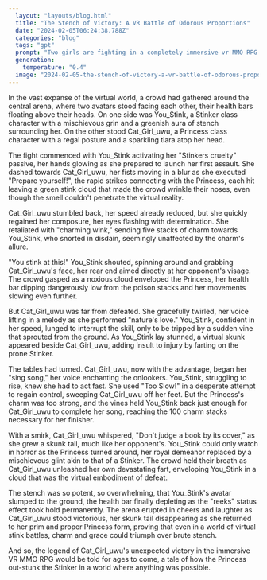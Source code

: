 ```yaml
---
  layout: "layouts/blog.html"
  title: "The Stench of Victory: A VR Battle of Odorous Proportions"
  date: "2024-02-05T06:24:38.788Z"
  categories: "blog"
  tags: "gpt"
  prompt: "Two girls are fighting in a completely immersive vr MMO RPG.\r\n\r\nYou_Stink class is known as stinker. Her class involves farting on her opponent inflicting debuffs and poison status effect. she possessed 2 passives, 3 actives, and 1 special finisher skill. Her first passive was known as \"Stinkers cruelty\" which made her physical attacks inflict stun instead of doing damage, when an opponent reached 10 stacks they became unable to act for 5 seconds. Her second passive was known as \"skunk stance\", which made her farts smell 10x worse against stunned does, as well as doubling the effectiveness on status effects applied to stunned foes. Her first active skill was called \"prepare yourself!\", an attack where she hit the opponent 10 times, stunning them, additionally it increased the stench of the next fart skill by 200% and makeing it inflict a status effect which lowered a targets speed by 20%. Her second active skill was called \"You stink at this!\" A technique where she turned around and grabbed the opponents face, before farting on them, inflicting 20 stacks of poison and decreasing the opponents speed by 30%. Her final active was called \"Too Slow!\" Which if she was faster then her opponent let her automatically sweep them, the sweep inflicting stun, before she sat and farted on their face, inflicting 40 stacks of poison, and if their speed had been reduced to 0 let her release a 5 second long silent fart on their face, restoring their speed to normal but inflicting 100 stacks of poison. Her finisher, which could only be performed when the opponent possessed more then 100 stacks of poison was called \"skunking\" which was a technique where You_Stink grew a skunk tail before releasing a massive fart on her opponent, knocking them unconscious and giving their character a permanent reeks status effect.\r\n\r\nHer opponent was the user Cat_Girl_uwu who's class was called princess. She possessed 2 passives 3 actives and 1 finisher. Her first passive was called \"prim and proper\" which tripped the stacks of all spells she performed assuming she didn't use any physical attacks. Her second passive was called \"charming princess\" which made all status effects against a target be twice as potent so long as they possessed the charm effect. Her first skill was called \"charming wink\" which inflicted 5 stacks of charm on the opponent. Her second skill was called \"nature's love\" which made her twirl and sing, if anyone attempted to attack her during this move they would be tripped by a vine and while prone be farted on by a skunk, stunning the target for 10 seconds. Her 3rd skill was called \"sing song\" had her begin to sing, if not interrupted in 3 seconds would inflict the opponent with 100 charm. If the target has over 100 charm she could use her finisher \"don't judge a book by it's cover\" which forced the opponent to crawl on their hands and nease towards the princesses backside who quickly grows a skunk tail before farting on her foe, inflicting the status effect reeks on the foe permanently and knocking them unconscious.\r\n\r\nIn the end Cat_Girl_uwu wins"
  generation: 
    temperature: "0.4"
  image: "2024-02-05-the-stench-of-victory-a-vr-battle-of-odorous-proportions.webp"
---
```

In the vast expanse of the virtual world, a crowd had gathered around the central arena, where two avatars stood facing each other, their health bars floating above their heads. On one side was You_Stink, a Stinker class character with a mischievous grin and a greenish aura of stench surrounding her. On the other stood Cat_Girl_uwu, a Princess class character with a regal posture and a sparkling tiara atop her head.

The fight commenced with You_Stink activating her "Stinkers cruelty" passive, her hands glowing as she prepared to launch her first assault. She dashed towards Cat_Girl_uwu, her fists moving in a blur as she executed "Prepare yourself!", the rapid strikes connecting with the Princess, each hit leaving a green stink cloud that made the crowd wrinkle their noses, even though the smell couldn't penetrate the virtual reality.

Cat_Girl_uwu stumbled back, her speed already reduced, but she quickly regained her composure, her eyes flashing with determination. She retaliated with "charming wink," sending five stacks of charm towards You_Stink, who snorted in disdain, seemingly unaffected by the charm's allure.

"You stink at this!" You_Stink shouted, spinning around and grabbing Cat_Girl_uwu's face, her rear end aimed directly at her opponent's visage. The crowd gasped as a noxious cloud enveloped the Princess, her health bar dipping dangerously low from the poison stacks and her movements slowing even further.

But Cat_Girl_uwu was far from defeated. She gracefully twirled, her voice lifting in a melody as she performed "nature's love." You_Stink, confident in her speed, lunged to interrupt the skill, only to be tripped by a sudden vine that sprouted from the ground. As You_Stink lay stunned, a virtual skunk appeared beside Cat_Girl_uwu, adding insult to injury by farting on the prone Stinker.

The tables had turned. Cat_Girl_uwu, now with the advantage, began her "sing song," her voice enchanting the onlookers. You_Stink, struggling to rise, knew she had to act fast. She used "Too Slow!" in a desperate attempt to regain control, sweeping Cat_Girl_uwu off her feet. But the Princess's charm was too strong, and the vines held You_Stink back just enough for Cat_Girl_uwu to complete her song, reaching the 100 charm stacks necessary for her finisher.

With a smirk, Cat_Girl_uwu whispered, "Don't judge a book by its cover," as she grew a skunk tail, much like her opponent's. You_Stink could only watch in horror as the Princess turned around, her royal demeanor replaced by a mischievous glint akin to that of a Stinker. The crowd held their breath as Cat_Girl_uwu unleashed her own devastating fart, enveloping You_Stink in a cloud that was the virtual embodiment of defeat.

The stench was so potent, so overwhelming, that You_Stink's avatar slumped to the ground, the health bar finally depleting as the "reeks" status effect took hold permanently. The arena erupted in cheers and laughter as Cat_Girl_uwu stood victorious, her skunk tail disappearing as she returned to her prim and proper Princess form, proving that even in a world of virtual stink battles, charm and grace could triumph over brute stench.

And so, the legend of Cat_Girl_uwu's unexpected victory in the immersive VR MMO RPG would be told for ages to come, a tale of how the Princess out-stunk the Stinker in a world where anything was possible.
